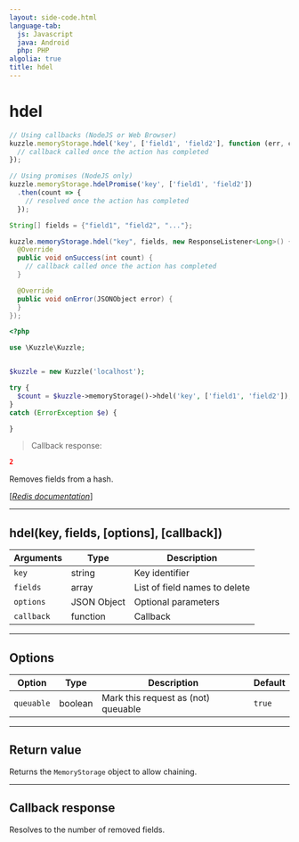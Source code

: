 ```yaml
---
layout: side-code.html
language-tab:
  js: Javascript
  java: Android
  php: PHP
algolia: true
title: hdel
---
```


# hdel

```js
// Using callbacks (NodeJS or Web Browser)
kuzzle.memoryStorage.hdel('key', ['field1', 'field2'], function (err, count) {
  // callback called once the action has completed
});

// Using promises (NodeJS only)
kuzzle.memoryStorage.hdelPromise('key', ['field1', 'field2'])
  .then(count => {
    // resolved once the action has completed
  });
```

```java
String[] fields = {"field1", "field2", "..."};

kuzzle.memoryStorage.hdel("key", fields, new ResponseListener<Long>() {
  @Override
  public void onSuccess(int count) {
    // callback called once the action has completed
  }

  @Override
  public void onError(JSONObject error) {
  }
});
```

```php
<?php

use \Kuzzle\Kuzzle;


$kuzzle = new Kuzzle('localhost');

try {
  $count = $kuzzle->memoryStorage()->hdel('key', ['field1', 'field2']);
}
catch (ErrorException $e) {

}
```

> Callback response:

```json
2
```

Removes fields from a hash.

[[_Redis documentation_]](https://redis.io/commands/hdel)

---

## hdel(key, fields, [options], [callback])

| Arguments | Type | Description |
|---------------|---------|----------------------------------------|
| `key` | string | Key identifier |
| `fields` | array | List of field names to delete |
| `options` | JSON Object | Optional parameters |
| `callback` | function | Callback |

---

## Options

| Option | Type | Description | Default |
|---------------|---------|----------------------------------------|---------|
| `queuable` | boolean | Mark this request as (not) queuable | ``true`` |

---

## Return value

Returns the `MemoryStorage` object to allow chaining.

---

## Callback response

Resolves to the number of removed fields.
